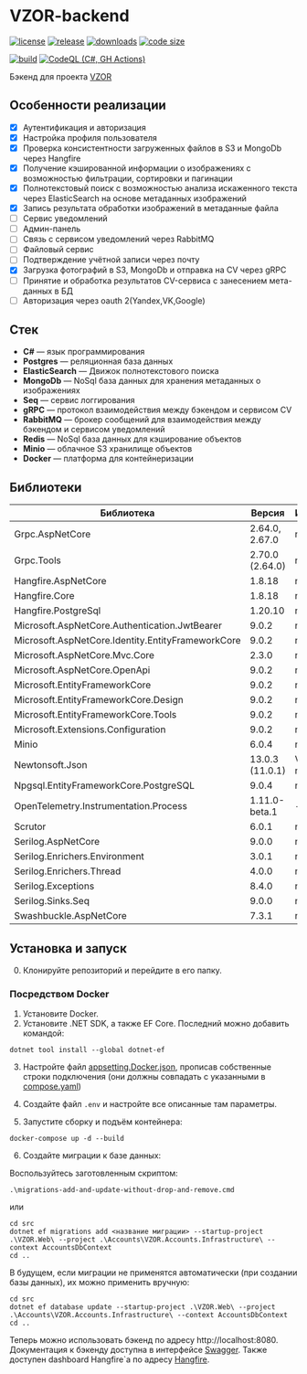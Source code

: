# VZOR-backend

[![license](https://img.shields.io/github/license/code-418-dpr/VZOR-backend)](https://opensource.org/licenses/MIT)
[![release](https://img.shields.io/github/v/release/code-418-dpr/VZOR-backend?include_prereleases)](https://github.com/code-418-dpr/VZOR-backend/releases)
[![downloads](https://img.shields.io/github/downloads/code-418-dpr/VZOR-backend/total)](https://github.com/code-418-dpr/VZOR-backend/releases)
[![code size](https://img.shields.io/github/languages/code-size/code-418-dpr/VZOR-backend.svg)](https://github.com/code-418-dpr/VZOR-backend)

[![build](https://github.com/code-418-dpr/VZOR-backend/actions/workflows/build.yaml/badge.svg)](https://github.com/code-418-dpr/VZOR-backend/actions/workflows/build.yaml)
[![CodeQL (C#, GH Actions)](https://github.com/code-418-dpr/VZOR-backend/actions/workflows/codeql.yaml/badge.svg)](https://github.com/code-418-dpr/VZOR-backend/actions/workflows/codeql.yaml)

Бэкенд для проекта [VZOR](https://github.com/code-418-dpr/VZOR)

## Особенности реализации

- [x] Аутентификация и авторизация
- [x] Настройка профиля пользователя
- [x] Проверка консистентности загруженных файлов в S3 и MongoDb через Hangfire
- [X] Получение кэшированной информации о изображениях с возможностью фильтрации, сортировки и пагинации
- [x] Полнотекстовый поиск с возможностью анализа искаженного текста через ElasticSearch на основе метаданных изображений
- [x] Запись результата обработки изображений в метаданные файла 
- [ ] Сервис уведомлений
- [ ] Админ-панель
- [ ] Связь с сервисом уведомлений через RabbitMQ
- [ ] Файловый сервис
- [ ] Подтверждение учётной записи через почту
- [x] Загрузка фотографий в S3, MongoDb и отправка на CV через gRPC
- [ ] Принятие и обработка результатов CV-сервиса с занесением мета-данных в БД
- [ ] Авторизация через oauth 2(Yandex,VK,Google)

## Стек

- **C#** — язык программирования
- **Postgres** — реляционная база данных
- **ElasticSearch** — Движок полнотекстового поиска
- **MongoDb** — NoSql база данных для хранения метаданных о изображениях
- **Seq** — сервис логгирования
- **gRPC** — протокол взаимодействия между бэкендом и сервисом CV
- **RabbitMQ** — брокер сообщений для взаимодействия между бэкендом и сервисом уведомлений
- **Redis** — NoSql база данных для кэширование объектов
- **Minio** — облачное S3 хранилище объектов
- **Docker** — платформа для контейнеризации

## Библиотеки

| Библиотека | Версия | Источник |
| --- | --- | --- |
| Grpc.AspNetCore | 2.64.0, 2.67.0 | nuget.org |
| Grpc.Tools | 2.70.0 (2.64.0) | nuget.org |
| Hangfire.AspNetCore | 1.8.18 | nuget.org |
| Hangfire.Core | 1.8.18 | nuget.org |
| Hangfire.PostgreSql | 1.20.10 | nuget.org |
| Microsoft.AspNetCore.Authentication.JwtBearer | 9.0.2 | nuget.org |
| Microsoft.AspNetCore.Identity.EntityFrameworkCore | 9.0.2 | nuget.org |
| Microsoft.AspNetCore.Mvc.Core | 2.3.0 | nuget.org |
| Microsoft.AspNetCore.OpenApi | 9.0.2 | nuget.org |
| Microsoft.EntityFrameworkCore | 9.0.2 | nuget.org |
| Microsoft.EntityFrameworkCore.Design | 9.0.2 | nuget.org |
| Microsoft.EntityFrameworkCore.Tools | 9.0.2 | nuget.org |
| Microsoft.Extensions.Configuration | 9.0.2 | nuget.org |
| Minio | 6.0.4 | nuget.org |
| Newtonsoft.Json | 13.0.3 (11.0.1) | VS Offline nuget.org |
| Npgsql.EntityFrameworkCore.PostgreSQL | 9.0.4 | nuget.org |
| OpenTelemetry.Instrumentation.Process | 1.11.0-beta.1 | - |
| Scrutor | 6.0.1 | nuget.org |
| Serilog.AspNetCore | 9.0.0 | nuget.org |
| Serilog.Enrichers.Environment | 3.0.1 | nuget.org |
| Serilog.Enrichers.Thread | 4.0.0 | nuget.org |
| Serilog.Exceptions | 8.4.0 | nuget.org |
| Serilog.Sinks.Seq | 9.0.0 | nuget.org |
| Swashbuckle.AspNetCore | 7.3.1 | nuget.org |

## Установка и запуск

0. Клонируйте репозиторий и перейдите в его папку.

### Посредством Docker

1. Установите Docker.
2. Установите .NET SDK, а также EF Core. Последний можно добавить командой:

```shell
dotnet tool install --global dotnet-ef
```

3. Настройте файл [appsetting.Docker.json](src/VZOR.Web/appsettings.Docker.json), прописав собственные строки
   подключения (они должны совпадать с указанными в [compose.yaml](compose.yaml))
4. Создайте файл `.env`  и настройте все описанные там параметры.

5. Запустите сборку и подъём контейнера:

```shell
docker-compose up -d --build
```
   
6. Создайте миграции к базе данных:

Воспользуйтесь заготовленным скриптом:

```shell
.\migrations-add-and-update-without-drop-and-remove.cmd
```

или

```shell
cd src
dotnet ef migrations add <название миграции> --startup-project .\VZOR.Web\ --project .\Accounts\VZOR.Accounts.Infrastructure\ --context AccountsDbContext
cd ..
```

В будущем, если миграции не применятся автоматически (при создании базы данных), их можно применить вручную:

```shell
cd src
dotnet ef database update --startup-project .\VZOR.Web\ --project .\Accounts\VZOR.Accounts.Infrastructure\ --context AccountsDbContext
cd ..
```


Теперь можно использовать бэкенд по адресу http://localhost:8080. Документация к бэкенду доступна в
интерфейсе [Swagger](http://localhost:8080/swagger).
Также доступен dashboard Hangfire`a по адресу [Hangfire](http://localhost:8080/hangfire).

